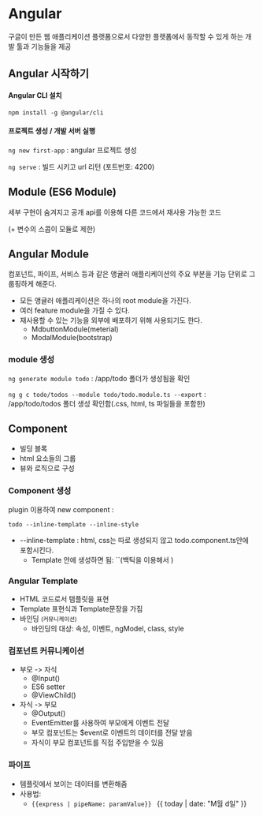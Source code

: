 # Angular 

구글이 만든 웹 애플리케이션 플랫폼으로서 다양한 플랫폼에서 동작할 수 있게 하는 개발 툴과 기능들을 제공



## Angular 시작하기 

#### Angular CLI 설치

`npm install -g @angular/cli`	

#### 프로젝트 생성 / 개발 서버 실행

`ng new first-app` : angular 프로젝트 생성

`ng serve` : 빌드 시키고 url 리턴 (포트번호: 4200)



## Module (ES6 Module)

세부 구현이 숨겨지고 공개 api를 이용해 다른 코드에서 재사용 가능한 코드

(\+ 변수의 스콥이 모듈로 제한)



## Angular Module

컴포넌트, 파이프, 서비스 등과 같은 앵귤러 애플리케이션의 주요 부분을 기능 단위로 그룹핑하게 해준다.

- 모든 앵귤러 애플리케이션은 하나의 root module을 가진다. 
- 여러 feature module을 가질 수 있다. 
- 재사용할 수 있는 기능을 외부에 배포하기 위해 사용되기도 한다. 
  - MdbuttonModule(meterial)
  - ModalModule(bootstrap)

### module 생성

`ng generate module todo`	: /app/todo 폴더가 생성됨을 확인

`ng g c todo/todos --module todo/todo.module.ts --export`	: /app/todo/todos 폴더 생성 확인함(.css, html, ts 파일들을 포함한)





## Component

- 빌딩 블록
- html 요소들의 그룹
- 뷰와 로직으로 구성

### Component 생성

plugin 이용하여 new component : 

`todo --inline-template --inline-style`

- --inline-template : html, css는 따로 생성되지 않고 todo.component.ts안에 포함시킨다. 
  - Template 안에 생성하면 됨:  ``(백틱을 이용해서 )



### Angular Template

- HTML 코드로서 템플릿을 표현
- Template 표현식과 Template문장을 가짐
- 바인딩  <small>(커뮤니케이션)</small>
  - 바인딩의 대상: 속성, 이벤트, ngModel, class, style



### 컴포넌트 커뮤니케이션

- 부모 -> 자식 
  - @Input()
  - ES6 setter
  - @ViewChild()
- 자식 -> 부모
  - @Output()
  - EventEmitter를 사용하여 부모에게 이벤트 전달
  - 부모 컴포넌트는 $event로 이벤트의 데이터를 전달 받음
  - 자식이 부모 컴포넌트를 직접 주입받을 수 있음



### 파이프

- 템플릿에서 보이는 데이터를 변환해줌
- 사용법: 
  - `{{express | pipeName: paramValue}} `	{{ today | date: "M월 d일" }}

